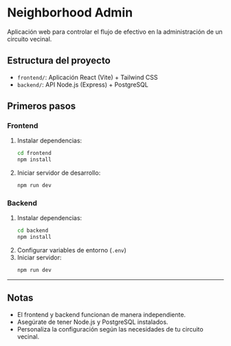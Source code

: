 # Neighborhood Admin

Aplicación web para controlar el flujo de efectivo en la administración de un circuito vecinal.

## Estructura del proyecto

- `frontend/`: Aplicación React (Vite) + Tailwind CSS
- `backend/`: API Node.js (Express) + PostgreSQL

## Primeros pasos

### Frontend
1. Instalar dependencias:
   ```sh
   cd frontend
   npm install
   ```
2. Iniciar servidor de desarrollo:
   ```sh
   npm run dev
   ```

### Backend
1. Instalar dependencias:
   ```sh
   cd backend
   npm install
   ```
2. Configurar variables de entorno (`.env`)
3. Iniciar servidor:
   ```sh
   npm run dev
   ```

---

## Notas
- El frontend y backend funcionan de manera independiente.
- Asegúrate de tener Node.js y PostgreSQL instalados.
- Personaliza la configuración según las necesidades de tu circuito vecinal.
